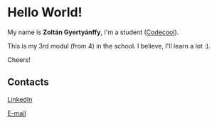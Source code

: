 # Hello World!

My name is **Zoltán Gyertyánffy**, I'm a student ([Codecool](http://codecool.com)).

This is my 3rd modul (from 4) in the school. I believe, I'll learn a lot :). 

Cheers!

## Contacts 

<a href="https://www.linkedin.com/in/gyertya/" target="_blank">LinkedIn</a>

<a href="mailto:gyertya@gmail.com">E-mail</a>

